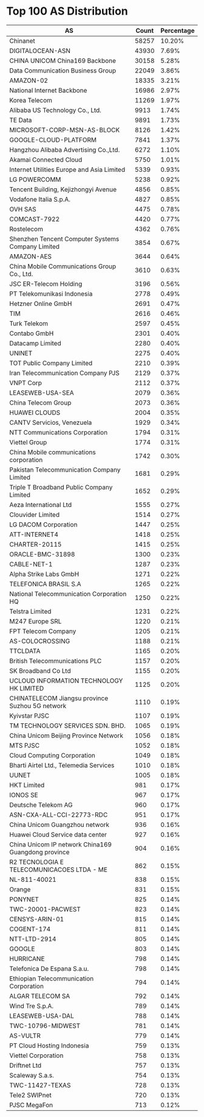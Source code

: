 # Top 100 AS Distribution
| AS | Count | Percentage |
|----|----|----|
| Chinanet | 58257 | 10.20% |
| DIGITALOCEAN-ASN | 43930 | 7.69% |
| CHINA UNICOM China169 Backbone | 30158 | 5.28% |
| Data Communication Business Group | 22049 | 3.86% |
| AMAZON-02 | 18335 | 3.21% |
| National Internet Backbone | 16986 | 2.97% |
| Korea Telecom | 11269 | 1.97% |
| Alibaba US Technology Co., Ltd. | 9913 | 1.74% |
| TE Data | 9891 | 1.73% |
| MICROSOFT-CORP-MSN-AS-BLOCK | 8126 | 1.42% |
| GOOGLE-CLOUD-PLATFORM | 7841 | 1.37% |
| Hangzhou Alibaba Advertising Co.,Ltd. | 6272 | 1.10% |
| Akamai Connected Cloud | 5750 | 1.01% |
| Internet Utilities Europe and Asia Limited | 5339 | 0.93% |
| LG POWERCOMM | 5238 | 0.92% |
| Tencent Building, Kejizhongyi Avenue | 4856 | 0.85% |
| Vodafone Italia S.p.A. | 4827 | 0.85% |
| OVH SAS | 4475 | 0.78% |
| COMCAST-7922 | 4420 | 0.77% |
| Rostelecom | 4362 | 0.76% |
| Shenzhen Tencent Computer Systems Company Limited | 3854 | 0.67% |
| AMAZON-AES | 3644 | 0.64% |
| China Mobile Communications Group Co., Ltd. | 3610 | 0.63% |
| JSC ER-Telecom Holding | 3196 | 0.56% |
| PT Telekomunikasi Indonesia | 2778 | 0.49% |
| Hetzner Online GmbH | 2691 | 0.47% |
| TIM | 2616 | 0.46% |
| Turk Telekom | 2597 | 0.45% |
| Contabo GmbH | 2301 | 0.40% |
| Datacamp Limited | 2280 | 0.40% |
| UNINET | 2275 | 0.40% |
| TOT Public Company Limited | 2210 | 0.39% |
| Iran Telecommunication Company PJS | 2129 | 0.37% |
| VNPT Corp | 2112 | 0.37% |
| LEASEWEB-USA-SEA | 2079 | 0.36% |
| China Telecom Group | 2073 | 0.36% |
| HUAWEI CLOUDS | 2004 | 0.35% |
| CANTV Servicios, Venezuela | 1929 | 0.34% |
| NTT Communications Corporation | 1794 | 0.31% |
| Viettel Group | 1774 | 0.31% |
| China Mobile communications corporation | 1742 | 0.30% |
| Pakistan Telecommunication Company Limited | 1681 | 0.29% |
| Triple T Broadband Public Company Limited | 1652 | 0.29% |
| Aeza International Ltd | 1555 | 0.27% |
| Clouvider Limited | 1514 | 0.27% |
| LG DACOM Corporation | 1447 | 0.25% |
| ATT-INTERNET4 | 1418 | 0.25% |
| CHARTER-20115 | 1415 | 0.25% |
| ORACLE-BMC-31898 | 1300 | 0.23% |
| CABLE-NET-1 | 1287 | 0.23% |
| Alpha Strike Labs GmbH | 1271 | 0.22% |
| TELEFONICA BRASIL S.A | 1265 | 0.22% |
| National Telecommunication Corporation HQ | 1250 | 0.22% |
| Telstra Limited | 1231 | 0.22% |
| M247 Europe SRL | 1220 | 0.21% |
| FPT Telecom Company | 1205 | 0.21% |
| AS-COLOCROSSING | 1188 | 0.21% |
| TTCLDATA | 1165 | 0.20% |
| British Telecommunications PLC | 1157 | 0.20% |
| SK Broadband Co Ltd | 1155 | 0.20% |
| UCLOUD INFORMATION TECHNOLOGY HK LIMITED | 1125 | 0.20% |
| CHINATELECOM Jiangsu province Suzhou 5G network | 1110 | 0.19% |
| Kyivstar PJSC | 1107 | 0.19% |
| TM TECHNOLOGY SERVICES SDN. BHD. | 1065 | 0.19% |
| China Unicom Beijing Province Network | 1056 | 0.18% |
| MTS PJSC | 1052 | 0.18% |
| Cloud Computing Corporation | 1049 | 0.18% |
| Bharti Airtel Ltd., Telemedia Services | 1010 | 0.18% |
| UUNET | 1005 | 0.18% |
| HKT Limited | 981 | 0.17% |
| IONOS SE | 967 | 0.17% |
| Deutsche Telekom AG | 960 | 0.17% |
| ASN-CXA-ALL-CCI-22773-RDC | 951 | 0.17% |
| China Unicom Guangzhou network | 936 | 0.16% |
| Huawei Cloud Service data center | 927 | 0.16% |
| China Unicom IP network China169 Guangdong province | 904 | 0.16% |
| R2 TECNOLOGIA E TELECOMUNICACOES LTDA - ME | 862 | 0.15% |
| NL-811-40021 | 838 | 0.15% |
| Orange | 831 | 0.15% |
| PONYNET | 825 | 0.14% |
| TWC-20001-PACWEST | 823 | 0.14% |
| CENSYS-ARIN-01 | 815 | 0.14% |
| COGENT-174 | 811 | 0.14% |
| NTT-LTD-2914 | 805 | 0.14% |
| GOOGLE | 803 | 0.14% |
| HURRICANE | 798 | 0.14% |
| Telefonica De Espana S.a.u. | 798 | 0.14% |
| Ethiopian Telecommunication Corporation | 794 | 0.14% |
| ALGAR TELECOM SA | 792 | 0.14% |
| Wind Tre S.p.A. | 789 | 0.14% |
| LEASEWEB-USA-DAL | 788 | 0.14% |
| TWC-10796-MIDWEST | 781 | 0.14% |
| AS-VULTR | 779 | 0.14% |
| PT Cloud Hosting Indonesia | 759 | 0.13% |
| Viettel Corporation | 758 | 0.13% |
| Driftnet Ltd | 757 | 0.13% |
| Scaleway S.a.s. | 754 | 0.13% |
| TWC-11427-TEXAS | 728 | 0.13% |
| Tele2 SWIPnet | 720 | 0.13% |
| PJSC MegaFon | 713 | 0.12% |
